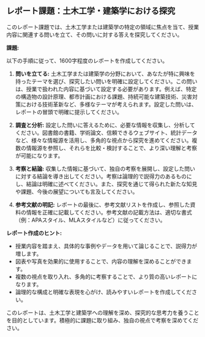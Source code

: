 ## レポート課題：土木工学・建築学における探究

このレポート課題では、土木工学または建築学の特定の領域に焦点を当て、授業内容に関連する問いを立て、その問いに対する答えを探究してください。

**課題:**

以下の手順に従って、1600字程度のレポートを作成してください。

1. **問いを立てる:** 土木工学または建築学の分野において、あなたが特に興味を持ったテーマを選び、探究したい問いを明確に設定してください。この問いは、授業で扱われた内容に基づいて設定する必要があります。例えば、特定の構造物の設計原理、都市計画における課題、持続可能な建築技術、災害対策における技術革新など、多様なテーマが考えられます。設定した問いは、レポートの冒頭で明確に提示してください。

2. **調査と分析:** 設定した問いに答えるために、必要な情報を収集し、分析してください。図書館の書籍、学術論文、信頼できるウェブサイト、統計データなど、様々な情報源を活用し、多角的な視点から探究を進めてください。複数の情報源を参照し、それらを比較・検討することで、より深い理解と考察が可能になります。

3. **考察と結論:** 収集した情報に基づいて、独自の考察を展開し、設定した問いに対する結論を導き出してください。考察は論理的で説得力のあるものにし、結論は明確に述べてください。また、探究を通じて得られた新たな知見や課題、今後の展望についても言及してください。

4. **参考文献の明記:** レポートの最後に、参考文献リストを作成し、参照した資料の情報を正確に記載してください。参考文献の記載方法は、適切な書式（例：APAスタイル、MLAスタイルなど）に従ってください。


**レポート作成のヒント:**

* 授業内容を踏まえ、具体的な事例やデータを用いて論じることで、説得力が増します。
* 図表や写真を効果的に使用することで、内容の理解を深めることができます。
* 複数の視点を取り入れ、多角的に考察することで、より質の高いレポートになります。
* 論理的な構成と明確な表現を心がけ、読みやすいレポートを作成してください。


このレポートは、土木工学と建築学への理解を深め、探究的な思考力を養うことを目的としています。積極的に課題に取り組み、独自の視点で考察を深めてください。
